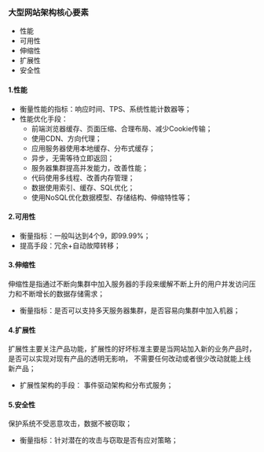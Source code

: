 ### 大型网站架构核心要素
 - 性能
 - 可用性
 - 伸缩性
 - 扩展性
 - 安全性
#### 1.性能
- 衡量性能的指标：响应时间、TPS、系统性能计数器等；
- 性能优化手段：
  - 前端浏览器缓存、页面压缩、合理布局、减少Cookie传输；
  - 使用CDN、方向代理；
  - 应用服务器使用本地缓存、分布式缓存；
  - 异步，无需等待立即返回；
  - 服务器集群提高并发能力，改善性能；
  - 代码使用多线程、改善内存管理；
  - 数据使用索引、缓存、SQL优化；
  - 使用NoSQL优化数据模型、存储结构、伸缩特性等；
#### 2.可用性
- 衡量指标：一般叫达到4个9，即99.99%；
- 提高手段：冗余+自动故障转移；
#### 3.伸缩性
伸缩性是指通过不断向集群中加入服务器的手段来缓解不断上升的用户并发访问压力和不断增长的数据存储需求；
- 衡量指标：是否可以支持多天服务器集群，是否容易向集群中加入机器；
#### 4.扩展性
扩展性主要关注产品功能，扩展性的好坏标准主要是当网站加入新的业务产品时，是否可以实现对现有产品的透明无影响，
不需要任何改动或者很少改动就能上线新产品；
- 扩展性架构的手段： 事件驱动架构和分布式服务；
#### 5.安全性
保护系统不受恶意攻击，数据不被窃取；
- 衡量指标：针对潜在的攻击与窃取是否有应对策略；
